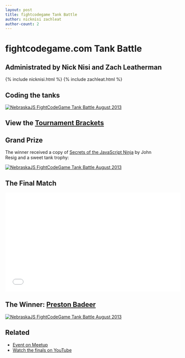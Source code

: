 ```yaml
---
layout: post
title: fightcodegame Tank Battle
author: nicknisi zachleat
author-count: 2
---
```


# fightcodegame.com Tank Battle

## Administrated by Nick Nisi and Zach Leatherman

{% include nicknisi.html %}
{% include zachleat.html %}

## Coding the tanks

<a href="http://www.flickr.com/photos/zachleat/9612913623/" title="NebraskaJS FightCodeGame Tank Battle August 2013 by zachleat, on Flickr"><img src="http://farm4.staticflickr.com/3833/9612913623_0d48243a08_z.jpg" alt="NebraskaJS FightCodeGame Tank Battle August 2013"></a>


## View the [Tournament Brackets](http://challonge.com/nebraskajs)


## Grand Prize

The winner received a copy of [Secrets of the JavaScript Ninja](http://jsninja.com/) by John Resig and a sweet tank trophy:

<a href="http://www.flickr.com/photos/zachleat/9616130416/" title="NebraskaJS FightCodeGame Tank Battle August 2013 by zachleat, on Flickr"><img src="http://farm8.staticflickr.com/7315/9616130416_898f8ce474_z.jpg" alt="NebraskaJS FightCodeGame Tank Battle August 2013"></a>


## The Final Match

<div class="fluid-width-video-wrapper"><iframe width="560" height="315" src="//www.youtube.com/embed/cniD5GvlWzU" frameborder="0" allowfullscreen></iframe></div>


## The Winner: [Preston Badeer](https://twitter.com/prrstn)

<a href="http://www.flickr.com/photos/zachleat/9616154580/" title="NebraskaJS FightCodeGame Tank Battle August 2013 by zachleat, on Flickr"><img src="http://farm8.staticflickr.com/7302/9616154580_29b4f24b36_z.jpg" alt="NebraskaJS FightCodeGame Tank Battle August 2013"></a>

## Related

* [Event on Meetup](http://www.meetup.com/nebraskajs/events/129216662/)
* [Watch the finals on YouTube](http://www.youtube.com/watch?v=cniD5GvlWzU)
